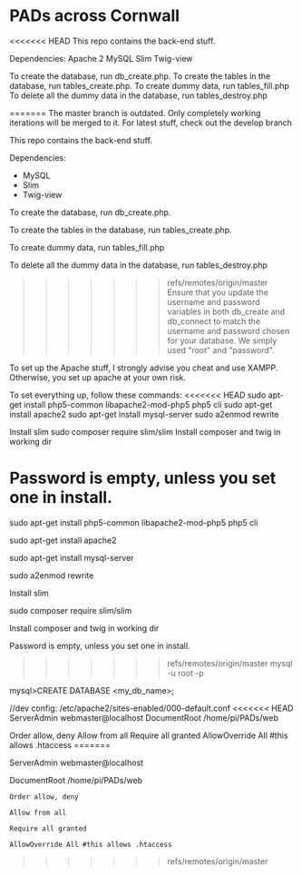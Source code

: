 # PADs across Cornwall
<<<<<<< HEAD
This repo contains the back-end stuff.

Dependencies:
Apache 2
MySQL
Slim
Twig-view

To create the database, run db_create.php.
To create the tables in the database, run tables_create.php.
To create dummy data, run tables_fill.php
To delete all the dummy data in the database, run tables_destroy.php

=======
The master branch is outdated. Only completely working iterations will be merged to it. For latest stuff, check out the develop branch

This repo contains the back-end stuff.

Dependencies:  
* MySQL  
* Slim  
* Twig-view  


To create the database, run db_create.php.

To create the tables in the database, run tables_create.php.

To create dummy data, run tables_fill.php

To delete all the dummy data in the database, run tables_destroy.php


>>>>>>> refs/remotes/origin/master
Ensure that you update the username and password variables in both db_create and db_connect to match the username and password chosen for your database. We simply used "root" and "password".

To set up the Apache stuff, I strongly advise you cheat and use XAMPP. Otherwise, you set up apache at your own risk.

To set everything up, follow these commands:
<<<<<<< HEAD
sudo apt-get install php5-common libapache2-mod-php5 php5 cli
sudo apt-get install apache2
sudo apt-get install mysql-server
sudo a2enmod rewrite

Install slim
sudo composer require slim/slim
Install composer and twig in working dir

Password is empty, unless you set one in install.
=======

sudo apt-get install php5-common libapache2-mod-php5 php5 cli

sudo apt-get install apache2

sudo apt-get install mysql-server

sudo a2enmod rewrite


Install slim

sudo composer require slim/slim

Install composer and twig in working dir


Password is empty, unless you set one in install.

>>>>>>> refs/remotes/origin/master
mysql -u root -p

mysql>CREATE DATABASE <my_db_name>;

//dev config: /etc/apache2/sites-enabled/000-default.conf
<<<<<<< HEAD
  ServerAdmin webmaster@localhost
  DocumentRoot /home/pi/PADs/web
  
  <Directory />
    Order allow, deny
    Allow from all
    Require all granted
    AllowOverride All #this allows .htaccess
=======

  ServerAdmin webmaster@localhost
  
  DocumentRoot /home/pi/PADs/web
  
  
  <Directory />
  
    Order allow, deny
    
    Allow from all
    
    Require all granted
    
    AllowOverride All #this allows .htaccess
    
>>>>>>> refs/remotes/origin/master
  </Directory>
